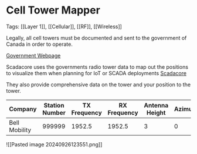# Cell Tower Mapper
Tags: [[Layer 1]], [[Cellular]], [[RF]], [[Wireless]]

Legally, all cell towers must be documented and sent to the government of Canada in order to operate. 

[Government Webpage](https://ised-isde.canada.ca/site/spectrum-management-system/en/spectrum-management-system-data)

Scadacore uses the governments radio tower data to map out the positions to visualize them when planning for IoT or SCADA deployments
[Scadacore](https://www.scadacore.com/tools/rf-path/cell-tower-map-canada/)

They also provide comprehensive data on the tower and your position to the tower.

| Company       | Station Number | TX Frequency | RX Frequency | Antenna Height | Azimuth | Elevation Angle | Antenna Gain | Total Loss | Output Power | Bandwidth |
| ------------- | -------------- | ------------ | ------------ | -------------- | ------- | --------------- | ------------ | ---------- | ------------ | --------- |
| Bell Mobility | 999999         | 1952.5       | 1952.5       | 3              | 0       | 0               | 0            | 1          | 0.79         | 5         |


![[Pasted image 20240926123551.png]]